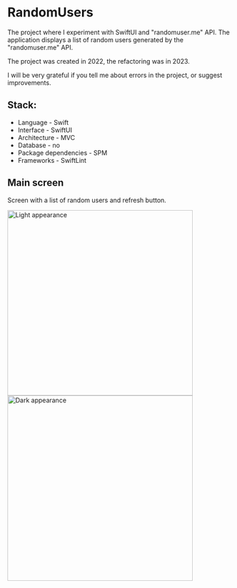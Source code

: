 # RandomUsers
The project where I experiment with SwiftUI and "randomuser.me" API. The application displays a list of random users generated by the "randomuser.me" API.

The project was created in 2022, the refactoring was in 2023.

I will be very grateful if you tell me about errors in the project, or suggest improvements.

## Stack:
- Language - Swift
- Interface - SwiftUI
- Architecture - MVC
- Database - no
- Package dependencies - SPM
- Frameworks - SwiftLint

## Main screen
Screen with a list of random users and refresh button.

<img width="415" alt="Light appearance" src="https://user-images.githubusercontent.com/68818066/230697694-5247b0da-0067-4a82-b17f-09248b470b75.png"><img width="415" alt="Dark appearance" src="https://user-images.githubusercontent.com/68818066/230697691-cfcfd4eb-baa6-4389-b923-7777eda4ed73.png">
